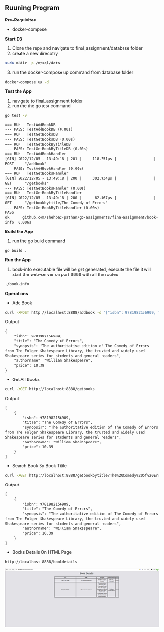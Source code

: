 ## Ruuning Program
**Pre-Requisites**
- docker-compose

**Start DB**
1. Clone the repo and navigate to final_assignment/database folder
2. create a new direcotry
```sh
sudo mkdir -p /mysql/data
```
3. run the docker-compose up command from database folder
```sh
docker-compose up -d
```
**Test the App**
1. navigate to final_assignment folder
2. run the the go test command
```sh
go test -v 
```
```
=== RUN   TestAddBookDB
--- PASS: TestAddBookDB (0.00s)
=== RUN   TestGetBooksDB
--- PASS: TestGetBooksDB (0.00s)
=== RUN   TestGetBookByTitleDB
--- PASS: TestGetBookByTitleDB (0.00s)
=== RUN   TestAddBookHandler
[GIN] 2022/12/05 - 13:49:18 | 201 |     118.751µs |                 | POST     "/addbook"
--- PASS: TestAddBookHandler (0.00s)
=== RUN   TestGetBooksHandler
[GIN] 2022/12/05 - 13:49:18 | 200 |     302.934µs |                 | GET      "/getbooks"
--- PASS: TestGetBooksHandler (0.00s)
=== RUN   TestGetBookByTitleHandler
[GIN] 2022/12/05 - 13:49:18 | 200 |      62.567µs |                 | GET      "/getbookbytitle/The Comedy of Errors"
--- PASS: TestGetBookByTitleHandler (0.00s)
PASS
ok  	github.com/shehbaz-pathan/go-assignments/fina-assignment/book-info	0.006s
```
**Build the App**
1. run the go build command
```sh
go build .
```
**Run the App**
1. book-info executable file will be get generated, execute the file it will start the web-server on port 8888 with all the routes
```sh
./book-info
```
**Operations**
- Add Book

```sh 
curl -XPOST http://localhost:8888/addbook -d '{"isbn": 9781982156909, "title": "The Comedy of Errors", "synopsis": "The authoritative edition of The Comedy of Errors from The Folger Shakespeare Library, the trusted and widely used Shakespeare series for students and general readers", "authorname": "William Shakespeare", "price": 10.39}'
```
Output
```
{
    "isbn": 9781982156909,
    "title": "The Comedy of Errors",
    "synopsis": "The authoritative edition of The Comedy of Errors from The Folger Shakespeare Library, the trusted and widely used Shakespeare series for students and general readers",
    "authorname": "William Shakespeare",
    "price": 10.39
}
```
- Get All Books
```sh
curl -XGET http://localhost:8888/getbooks
```
Output
```
[
    {
        "isbn": 9781982156909,
        "title": "The Comedy of Errors",
        "synopsis": "The authoritative edition of The Comedy of Errors from The Folger Shakespeare Library, the trusted and widely used Shakespeare series for students and general readers",
        "authorname": "William Shakespeare",
        "price": 10.39
    }
]
```
- Search Book By Book Titile
```sh
curl -XGET http://localhost:8888/getbookbytitle/The%20Comedy%20of%20Errors
```
Output
```
[
    {
        "isbn": 9781982156909,
        "title": "The Comedy of Errors",
        "synopsis": "The authoritative edition of The Comedy of Errors from The Folger Shakespeare Library, the trusted and widely used Shakespeare series for students and general readers",
        "authorname": "William Shakespeare",
        "price": 10.39
    }
]
```
- Books Details On HTML Page
```
http://localhost:8888/bookdetails
```
![Folder](./snaps/book-details-htlm.png)
